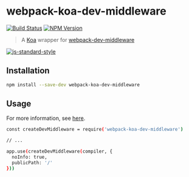 # webpack-koa-dev-middleware

[![Build Status](https://travis-ci.org/clebert/webpack-koa-dev-middleware.svg?branch=master)](https://travis-ci.org/clebert/webpack-koa-dev-middleware)
[![NPM Version](https://badge.fury.io/js/webpack-koa-dev-middleware.svg)](https://badge.fury.io/js/webpack-koa-dev-middleware)

> A [Koa](http://koajs.com/) wrapper for [webpack-dev-middleware](https://github.com/webpack/webpack-dev-middleware)

[![js-standard-style](https://cdn.rawgit.com/feross/standard/master/badge.svg)](https://github.com/feross/standard)

## Installation

```sh
npm install --save-dev webpack-koa-dev-middleware
```

## Usage

For more information, see [here](https://github.com/webpack/webpack-dev-middleware/blob/master/README.md).

```sh
const createDevMiddleware = require('webpack-koa-dev-middleware')

// ...

app.use(createDevMiddleware(compiler, {
  noInfo: true,
  publicPath: '/'
}))
```
